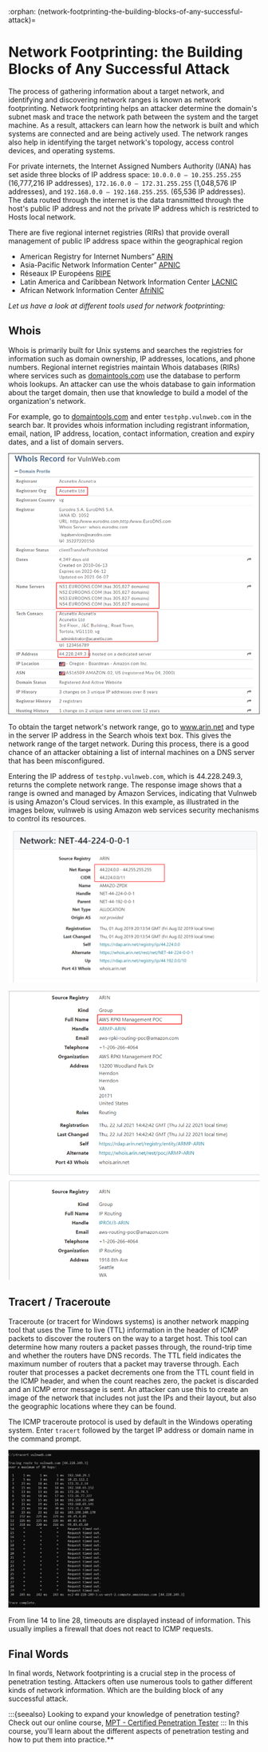 :orphan:
(network-footprinting-the-building-blocks-of-any-successful-attack)=

# Network Footprinting: the Building Blocks of Any Successful Attack

The process of gathering information about a target network, and identifying and discovering network ranges is known as network footprinting. Network footprinting helps an attacker determine the domain's subnet mask and trace the network path between the system and the target machine. As a result, attackers can learn how the network is built and which systems are connected and are being actively used. The network ranges also help in identifying the target network's topology, access control devices, and operating systems.

For private internets, the Internet Assigned Numbers Authority (IANA) has set aside three blocks of IP address space: `10.0.0.0 – 10.255.255.255` (16,777,216 IP addresses), `172.16.0.0 – 172.31.255.255` (1,048,576 IP addresses), and `192.168.0.0 – 192.168.255.255`. (65,536 IP addresses). The data routed through the internet is the data transmitted through the host's public IP address and not the private IP address which is restricted to Hosts local network.

There are five regional internet registries (RIRs) that provide overall management of public IP address space within the geographical region

- American Registry for Internet Numbers” [ARIN](https://www.arin.net)
- Asia-Pacific Network Information Center” [APNIC](https://www.apnic.net)
- Réseaux IP Européens [RIPE](https://www.rpie.net)
- Latin America and Caribbean Network Information Center [LACNIC](https://www.lacnic.net)
- African Network Information Center [AfriNIC](https://www.afrinic.net)

_Let us have a look at different tools used for network footprinting:_

## Whois

Whois is primarily built for Unix systems and searches the registries for information such as domain ownership, IP addresses, locations, and phone numbers. Regional internet registries maintain Whois databases (RIRs) where services such as [domaintools.com](https://whois.domaintools.com/) use the database to perform whois lookups. An attacker can use the whois database to gain information about the target domain, then use that knowledge to build a model of the organization's network.

For example, go to [domaintools.com](https://whois.domaintools.com/) and enter `testphp.vulnweb.com` in the search bar. It provides whois information including registrant information, email, nation, IP address, location, contact information, creation and expiry dates, and a list of domain servers.

![Whois](images/Whois.png)

To obtain the target network's network range, go to www.arin.net and type in the server IP address in the Search whois text box. This gives the network range of the target network. During this process, there is a good chance of an attacker obtaining a list of internal machines on a DNS server that has been misconfigured.

Entering the IP address of `testphp.vulnweb.com`, which is 44.228.249.3, returns the complete network range. The response image shows that a range is owned and managed by Amazon Services, indicating that Vulnweb is using Amazon's Cloud services. In this example, as illustrated in the images below, vulnweb is using Amazon web services security mechanisms to control its resources.

![Arin1](images/ARIN_1.png)

![Arin2](images/ARIN_2.png)

## Tracert / Traceroute

Traceroute (or tracert for Windows systems) is another network mapping tool that uses the Time to live (TTL) information in the header of ICMP packets to discover the routers on the way to a target host. This tool can determine how many routers a packet passes through, the round-trip time and whether the routers have DNS records. The TTL field indicates the maximum number of routers that a packet may traverse through. Each router that processes a packet decrements one from the TTL count field in the ICMP header, and when the count reaches zero, the packet is discarded and an ICMP error message is sent. An attacker can use this to create an image of the network that includes not just the IPs and their layout, but also the geographic locations where they can be found.

The ICMP traceroute protocol is used by default in the Windows operating system. Enter `tracert` followed by the target IP address or domain name in the command prompt.

![Traceroute](images/Traceroute.png)

From line 14 to line 28, timeouts are displayed instead of information. This usually implies a firewall that does not react to ICMP requests.

## Final Words

In final words, Network footprinting is a crucial step in the process of penetration testing. Attackers often use numerous tools to gather different kinds of network information. Which are the building block of any successful attack.

:::{seealso}
Looking to expand your knowledge of penetration testing? Check out our online course, [MPT - Certified Penetration Tester](https://www.mosse-institute.com/certifications/mpt-certified-penetration-tester.html)
::: In this course, you'll learn about the different aspects of penetration testing and how to put them into practice.**
